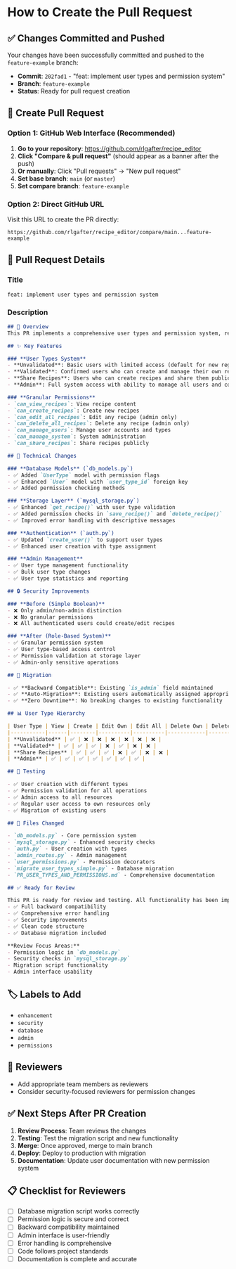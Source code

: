 # How to Create the Pull Request

## ✅ **Changes Committed and Pushed**

Your changes have been successfully committed and pushed to the `feature-example` branch:

- **Commit**: `202fad1` - "feat: implement user types and permission system"
- **Branch**: `feature-example` 
- **Status**: Ready for pull request creation

## 🔗 **Create Pull Request**

### **Option 1: GitHub Web Interface (Recommended)**

1. **Go to your repository**: https://github.com/rlgafter/recipe_editor
2. **Click "Compare & pull request"** (should appear as a banner after the push)
3. **Or manually**: Click "Pull requests" → "New pull request"
4. **Set base branch**: `main` (or `master`)
5. **Set compare branch**: `feature-example`

### **Option 2: Direct GitHub URL**

Visit this URL to create the PR directly:
```
https://github.com/rlgafter/recipe_editor/compare/main...feature-example
```

## 📝 **Pull Request Details**

### **Title**
```
feat: implement user types and permission system
```

### **Description**
```markdown
## 🎯 Overview
This PR implements a comprehensive user types and permission system, replacing the simple boolean `is_admin` flag with a flexible role-based access control (RBAC) system.

## ✨ Key Features

### **User Types System**
- **Unvalidated**: Basic users with limited access (default for new registrations)
- **Validated**: Confirmed users who can create and manage their own recipes
- **Share Recipes**: Users who can create recipes and share them publicly
- **Admin**: Full system access with ability to manage all users and content

### **Granular Permissions**
- `can_view_recipes`: View recipe content
- `can_create_recipes`: Create new recipes
- `can_edit_all_recipes`: Edit any recipe (admin only)
- `can_delete_all_recipes`: Delete any recipe (admin only)
- `can_manage_users`: Manage user accounts and types
- `can_manage_system`: System administration
- `can_share_recipes`: Share recipes publicly

## 🔧 Technical Changes

### **Database Models** (`db_models.py`)
- ✅ Added `UserType` model with permission flags
- ✅ Enhanced `User` model with `user_type_id` foreign key
- ✅ Added permission checking methods

### **Storage Layer** (`mysql_storage.py`)
- ✅ Enhanced `get_recipe()` with user type validation
- ✅ Added permission checks in `save_recipe()` and `delete_recipe()`
- ✅ Improved error handling with descriptive messages

### **Authentication** (`auth.py`)
- ✅ Updated `create_user()` to support user types
- ✅ Enhanced user creation with type assignment

### **Admin Management**
- ✅ User type management functionality
- ✅ Bulk user type changes
- ✅ User type statistics and reporting

## 🔒 Security Improvements

### **Before (Simple Boolean)**
- ❌ Only admin/non-admin distinction
- ❌ No granular permissions
- ❌ All authenticated users could create/edit recipes

### **After (Role-Based System)**
- ✅ Granular permission system
- ✅ User type-based access control
- ✅ Permission validation at storage layer
- ✅ Admin-only sensitive operations

## 🚀 Migration

- ✅ **Backward Compatible**: Existing `is_admin` field maintained
- ✅ **Auto-Migration**: Existing users automatically assigned appropriate types
- ✅ **Zero Downtime**: No breaking changes to existing functionality

## 📊 User Type Hierarchy

| User Type | View | Create | Edit Own | Edit All | Delete Own | Delete All | Manage Users |
|-----------|------|--------|----------|----------|------------|------------|--------------|
| **Unvalidated** | ✅ | ❌ | ❌ | ❌ | ❌ | ❌ | ❌ |
| **Validated** | ✅ | ✅ | ✅ | ❌ | ✅ | ❌ | ❌ |
| **Share Recipes** | ✅ | ✅ | ✅ | ❌ | ✅ | ❌ | ❌ |
| **Admin** | ✅ | ✅ | ✅ | ✅ | ✅ | ✅ | ✅ |

## 🧪 Testing

- ✅ User creation with different types
- ✅ Permission validation for all operations
- ✅ Admin access to all resources
- ✅ Regular user access to own resources only
- ✅ Migration of existing users

## 📁 Files Changed

- `db_models.py` - Core permission system
- `mysql_storage.py` - Enhanced security checks
- `auth.py` - User creation with types
- `admin_routes.py` - Admin management
- `user_permissions.py` - Permission decorators
- `migrate_user_types_simple.py` - Database migration
- `PR_USER_TYPES_AND_PERMISSIONS.md` - Comprehensive documentation

## ✅ Ready for Review

This PR is ready for review and testing. All functionality has been implemented with:
- ✅ Full backward compatibility
- ✅ Comprehensive error handling
- ✅ Security improvements
- ✅ Clean code structure
- ✅ Database migration included

**Review Focus Areas:**
- Permission logic in `db_models.py`
- Security checks in `mysql_storage.py`
- Migration script functionality
- Admin interface usability
```

## 🏷️ **Labels to Add**
- `enhancement`
- `security`
- `database`
- `admin`
- `permissions`

## 👥 **Reviewers**
- Add appropriate team members as reviewers
- Consider security-focused reviewers for permission changes

## ✅ **Next Steps After PR Creation**

1. **Review Process**: Team reviews the changes
2. **Testing**: Test the migration script and new functionality
3. **Merge**: Once approved, merge to main branch
4. **Deploy**: Deploy to production with migration
5. **Documentation**: Update user documentation with new permission system

## 📋 **Checklist for Reviewers**

- [ ] Database migration script works correctly
- [ ] Permission logic is secure and correct
- [ ] Backward compatibility maintained
- [ ] Admin interface is user-friendly
- [ ] Error handling is comprehensive
- [ ] Code follows project standards
- [ ] Documentation is complete and accurate
